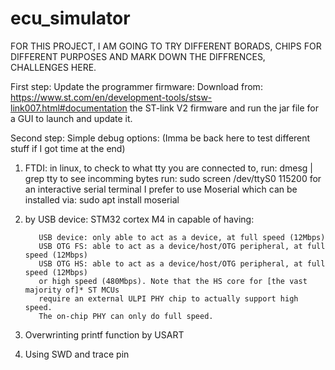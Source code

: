 # ecu_simulator

FOR THIS PROJECT, I AM GOING TO TRY DIFFERENT BORADS, CHIPS FOR DIFFERENT PURPOSES AND MARK DOWN THE DIFFRENCES, CHALLENGES HERE.

First step: Update the programmer firmware:
Download from: https://www.st.com/en/development-tools/stsw-link007.html#documentation
the ST-link V2 firmware and run the jar file for a GUI to launch and update it.

Second step:
Simple debug options: (Imma be back here to test different stuff if I got time at the end) 
1. FTDI: in linux, to check to what tty you are connected to, run: dmesg | grep tty
                   to see incomming bytes run: sudo screen /dev/ttyS0 115200
                   for an interactive serial terminal I prefer to use Moserial which can 
                   be installed via: sudo apt install moserial
                   
2. by USB device: STM32 cortex M4 in capable of having:

          USB device: only able to act as a device, at full speed (12Mbps)
          USB OTG FS: able to act as a device/host/OTG peripheral, at full speed (12Mbps)
          USB OTG HS: able to act as a device/host/OTG peripheral, at full speed (12Mbps) 
          or high speed (480Mbps). Note that the HS core for [the vast majority of]* ST MCUs
          require an external ULPI PHY chip to actually support high speed. 
          The on-chip PHY can only do full speed.
3. Overwrinting printf function by USART 
4. Using SWD and trace pin

